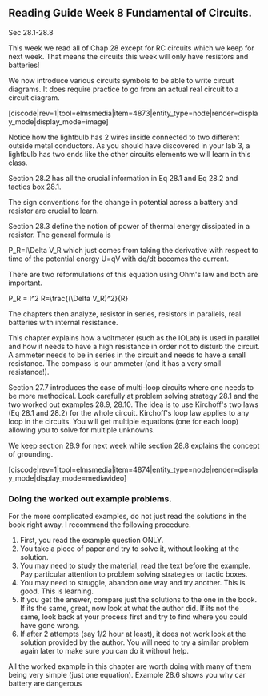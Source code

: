 ## Reading Guide Week 8 Fundamental of Circuits. 

<stop-note title="Read Knight 4ed" icon="stopnoteicons:book-icon">
<span slot="message">Sec 28.1-28.8</span>
</stop-note>

This week we read all of Chap 28 except for RC circuits which we keep for next week. That means the circuits this week will only have resistors and batteries!

We now introduce various circuits symbols to be able to write circuit diagrams. It does require practice to go from an actual real circuit to a circuit diagram. 

[ciscode|rev=1|tool=elmsmedia|item=4873|entity_type=node|render=display_mode|display_mode=image]

<lrndesign-sidenote label="Instructor Note" icon="bookmark" bg-color="#c2e5f2">
Notice how the lightbulb has 2 wires inside connected to two different outside metal conductors. As you should have discovered in your lab 3, a lightbulb has two ends like the other circuits elements we will learn in this class. 
</lrndesign-sidenote>

Section 28.2 has all the crucial information in Eq 28.1 and Eq 28.2 and tactics box 28.1.
 
<lrndesign-sidenote label="Definition" icon="bookmark" bg-color="#c2c2a3">
The sign conventions for the change in potential across a battery and resistor are crucial to learn. 
</lrndesign-sidenote>

Section 28.3 define the notion of power of thermal energy dissipated in a resistor. The general formula is 

<lrn-math> P_R=I\Delta V_R </lrn-math> which just comes from taking the derivative with respect to time of the potential energy U=qV with dq/dt becomes the current. 

There are two reformulations of this equation using Ohm's law and both are important. 

<lrn-math> P_R = I^2 R=\frac{(\Delta V_R)^2}{R} </lrn-math>

The chapters then analyze, resistor in series, resistors in parallels, real batteries with internal resistance. 

 <lrndesign-sidenote label="Instructor Note" icon="bookmark" bg-color="#c2e5f2">
 This chapter explains how a voltmeter (such as the IOLab) is used in parallel and how it needs to have a high resistance in order not to disturb the circuit. A ammeter needs to be in series in the circuit and needs to have a small resistance. The compass is our ammeter (and it has a very small resistance!). 
</lrndesign-sidenote>

Section 27.7 introduces the case of multi-loop circuits where one needs to be more methodical. Look carefully at problem solving strategy 28.1 and the two worked out examples 28.9, 28.10. The idea is to use Kirchoff's two laws (Eq 28.1 and 28.2) for the whole circuit. Kirchoff's loop law applies to any loop in the circuits. You will get multiple equations (one for each loop) allowing you to solve for multiple unknowns. 
 
 <lrndesign-sidenote label="Instructor Note" icon="bookmark" bg-color="#c2e5f2">
We keep section 28.9 for next week while section 28.8 explains the concept of grounding. 
</lrndesign-sidenote>

[ciscode|rev=1|tool=elmsmedia|item=4874|entity_type=node|render=display_mode|display_mode=mediavideo]

### Doing the worked out example problems. 
 
 
For the more complicated examples, do not just read the solutions in the book right away. I recommend the following procedure.  

1. First, you read the example question ONLY.
2. You take a piece of paper and try to solve it, without looking at the solution. 
3. You may need to study the material, read the text before the example. Pay particular attention to problem solving strategies or tactic boxes. 
4. You may need to struggle, abandon one way and try another. This is good. This is learning. 
4. If you get the answer, compare just the solutions to the one in the book. If its the same, great, now look at what the author did. If its not the same, look back at your process first and try to find where you could have gone wrong. 
5. If after 2 attempts (say 1/2 hour at least), it does not work look at the solution provided by the author. You will need to try a similar problem again later to make sure you can do it without help.  


All the worked example in this chapter are worth doing with many of them being very simple (just one equation). Example 28.6 shows you why car battery are dangerous
